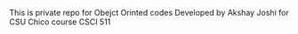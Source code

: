 This is private repo
for Obejct Orinted codes Developed by Akshay Joshi 
for CSU Chico course CSCI 511
